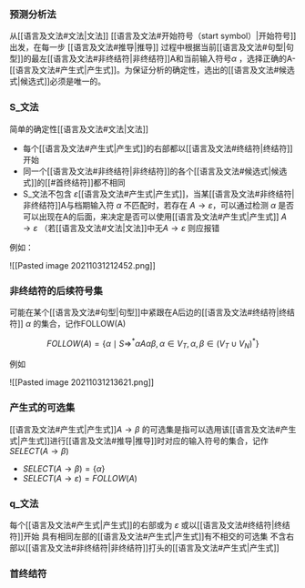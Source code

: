 ### 预测分析法

从[[语言及文法#文法|文法]] [[语言及文法#开始符号（start symbol）|开始符号]]出发，在每一步 [[语言及文法#推导|推导]] 过程中根据当前[[语言及文法#句型|句型]]的最左[[语言及文法#非终结符|非终结符]]A和当前输入符号$\alpha$ ，选择正确的A-[[语言及文法#产生式|产生式]]。为保证分析的确定性，选出的[[语言及文法#候选式|候选式]]必须是唯一的。

### S_文法
简单的确定性[[语言及文法#文法|文法]]
- 每个[[语言及文法#产生式|产生式]]的右部都以[[语言及文法#终结符|终结符]]开始
- 同一个[[语言及文法#非终结符|非终结符]]的各个[[语言及文法#候选式|候选式]]的[[#首终结符]]都不相同
- S_文法不包含 $\varepsilon$[[语言及文法#产生式|产生式]]，当某[[语言及文法#非终结符|非终结符]]A与档期输入符 $\alpha$ 不匹配时，若存在 $A\to\varepsilon$，可以通过检测 $\alpha$ 是否可以出现在A的后面，来决定是否可以使用[[语言及文法#产生式|产生式]] $A\to\varepsilon$ （若[[语言及文法#文法|文法]]中无$A\to\varepsilon$ 则应报错

例如：

![[Pasted image 20211031212452.png]]

### 非终结符的后续符号集

可能在某个[[语言及文法#句型|句型]]中紧跟在A后边的[[语言及文法#终结符|终结符]] $\alpha$ 的集合，记作FOLLOW(A)

$$
FOLLOW(A) = \lbrace\alpha\mid S \Rightarrow^*\alpha A \alpha \beta,\alpha \in V_T,\alpha,\beta \in (V_T \cup V_N)^*\rbrace
$$

例如

![[Pasted image 20211031213621.png]]


### 产生式的可选集

[[语言及文法#产生式|产生式]]$A\to\beta$ 的可选集是指可以选用该[[语言及文法#产生式|产生式]]进行[[语言及文法#推导|推导]]时对应的输入符号的集合，记作$SELECT(A\to\beta)$
- $SELECT(A\to\beta) = \lbrace\alpha\rbrace$
-  $SELECT(A\to\varepsilon) = FOLLOW(A)$

### q_文法

每个[[语言及文法#产生式|产生式]]的右部或为 $\varepsilon$ 或以[[语言及文法#终结符|终结符]]开始
具有相同左部的[[语言及文法#产生式|产生式]]有不相交的可选集
不含右部以[[语言及文法#非终结符|非终结符]]打头的[[语言及文法#产生式|产生式]]

### 首终结符